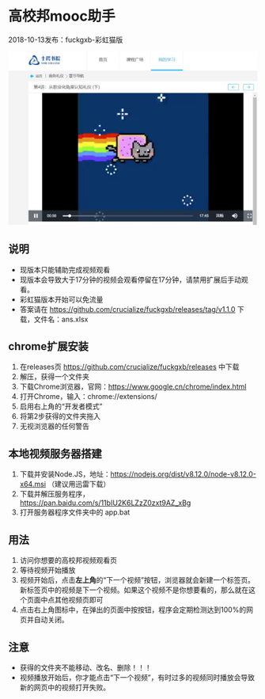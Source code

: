 # 高校邦mooc助手

2018-10-13发布：fuckgxb-彩虹猫版

![](./cat.jpg)

## 说明

- 现版本只能辅助完成视频观看
- 现版本会导致大于17分钟的视频会观看停留在17分钟，请禁用扩展后手动观看。
- 彩虹猫版本开始可以免流量
- 答案请在 https://github.com/crucialize/fuckgxb/releases/tag/v1.1.0 下载，文件名：ans.xlsx

## chrome扩展安装

1. 在releases页 https://github.com/crucialize/fuckgxb/releases 中下载
2. 解压，获得一个文件夹
3. 下载Chrome浏览器，官网：https://www.google.cn/chrome/index.html
4. 打开Chrome，输入：chrome://extensions/
5. 启用右上角的“开发者模式”
6. 将第2步获得的文件夹拖入
7. 无视浏览器的任何警告

## 本地视频服务器搭建

1. 下载并安装Node.JS，地址：https://nodejs.org/dist/v8.12.0/node-v8.12.0-x64.msi （建议用迅雷下载）
2. 下载并解压服务程序，https://pan.baidu.com/s/11bIU2K6LZzZ0zxt9AZ_xBg
3. 打开服务器程序文件夹中的 app.bat

## 用法

1. 访问你想要的高校邦视频观看页
2. 等待视频开始播放
3. 视频开始后，点击**左上角**的“下一个视频”按钮，浏览器就会新建一个标签页。新标签页中的视频是下一个视频。如果这个视频不是你想要看的，那么就在这个页面中点其他视频页即可
3. 点击右上角图标中，在弹出的页面中按按钮，程序会定期检测达到100%的网页并自动关闭。

## 注意

- 获得的文件夹不能移动、改名、删除！！！
- 视频播放开始后，你才能点击“下一个视频”，有时过多的视频同时播放会导致新的网页中的视频打开失败。